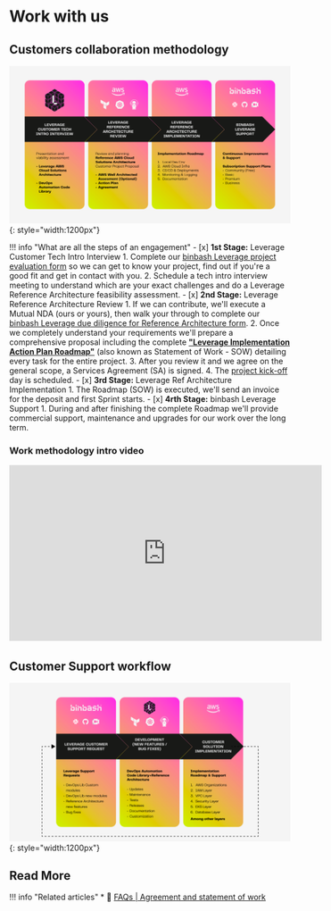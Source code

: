 # Work with us

## Customers collaboration methodology  

![leverage-worflow](../assets/images/diagrams/ref-architecture-collab-methodology.png "Leverage"){: style="width:1200px"}

!!! info "What are all the steps of an engagement"
    - [x] **1st Stage:** Leverage Customer Tech Intro Interview
        1. Complete our [binbash Leverage project evaluation form](https://docs.google.com/forms/d/e/1FAIpQLScgYmguLk5lDgrDa7HEt8hZFsRKncCf0XMezbDRsXt4mixg4Q/viewform?usp=sf_link) 
       so we can get to know your project, find out if you're a good fit and get in contact with you. 
        2. Schedule a tech intro interview meeting to understand which are your exact challenges and do a Leverage
       Reference Architecture feasibility assessment.
    - [x] **2nd Stage:** Leverage Reference Architecture Review
        1. If we can contribute, we'll execute a Mutual NDA (ours or yours), then walk your through to complete our
        [binbash Leverage due diligence for Reference Architecture form](https://docs.google.com/forms/d/e/1FAIpQLSf4wfZI54v9yWmQBq53NPQVvipBCKHiBvAz4A0as6_mdeeGDQ/viewform?usp=sf_link).
        2. Once we completely understand your requirements we'll prepare a comprehensive proposal including the complete
       [**"Leverage Implementation Action Plan Roadmap"**](./faqs/#assignments-and-delivery) (also known as Statement 
       of Work - SOW) detailing every task for the entire project. 
        3.  After you review it and we agree on the general scope, a Services Agreement (SA) is signed.
        4. The [project kick-off](./faqs/#project-kick-off) day is scheduled. 
    - [x] **3rd Stage:** Leverage Ref Architecture Implementation 
        1. The Roadmap (SOW) is executed, we'll send an invoice for the deposit and first Sprint starts.
    - [x] **4rth Stage:** binbash Leverage Support
        1. During and after finishing the complete Roadmap we'll provide commercial support, maintenance
           and upgrades for our work over the long term.
       
### Work methodology intro video
<iframe width="560" height="315" src="https://www.youtube.com/embed/Fl-t9Acr6o8" title="YouTube video player" frameborder="0" allow="accelerometer; autoplay; clipboard-write; encrypted-media; gyroscope; picture-in-picture" allowfullscreen></iframe>

## Customer Support workflow  
![leverage-support](../assets/images/diagrams/ref-architecture-support.png "Leverage"){: style="width:1200px"}

## Read More

!!! info "Related articles"
    * :ledger: [FAQs | Agreement and statement of work](./faqs/#agreement-and-statement-of-work)
